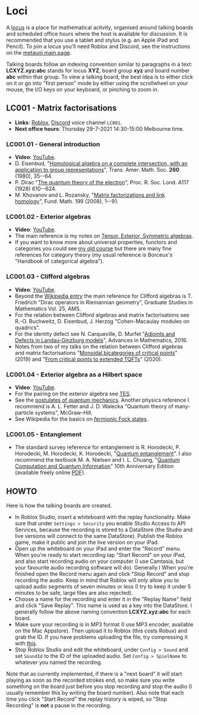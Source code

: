 # Loci

A [locus](https://en.wikipedia.org/wiki/Method_of_loci) is a place for mathematical activity, organised around talking boards and scheduled office hours where the host is available for discussion. It is recommended that you use a tablet and stylus (e.g. an Apple iPad and Pencil). To join a locus you'll need Roblox and Discord, see the Instructions on the [metauni main page](https://metauni.org). 

Talking boards follow an indexing convention similar to paragraphs in a text: **LCXYZ.xyz:abc** stands for locus **XYZ**, board group **xyz** and board number **abc** within that group. To view a talking board, the best idea is to either click on it or go into "first person" mode by either using the scrollwheel on your mouse, the I/O keys on your keyboard, or pinching to zoom in.

## LC001 - Matrix factorisations

* **Links**: [Roblox](https://www.roblox.com/games/6461013759/metauni-Replays), [Discord](https://discord.gg/9yBaAxPSK8) voice channel `LC001`.
* **Next office hours**: Thursday 29-7-2021 14:30-15:00 Melbourne time.

### LC001.01 - General introduction

* **Video**: [YouTube](https://youtu.be/39d4g1ERDpw).
* D. Eisenbud, "[Homological algebra on a complete intersection, with an application to group representations](https://www.ams.org/journals/tran/1980-260-01/S0002-9947-1980-0570778-7/home.html)", Trans. Amer. Math. Soc. **260** (1980), 35--64.
* P. Dirac "[The quantum theory of the electron](https://royalsocietypublishing.org/doi/10.1098/rspa.1928.0023)", Proc. R. Soc. Lond. A117 (1928) 610--624.
* M. Khovanov and L. Rozansky, "[Matrix factorizations and link homology](https://arxiv.org/abs/math/0401268)", Fund. Math. 199 (2008), 1--91.

### LC001.02 - Exterior algebras

* **Video**: [YouTube](https://youtu.be/D_LoTZ8OYsc).
* The main reference is my notes on [Tensor, Exterior, Symmetric algebras](http://therisingsea.org/notes/TensorExteriorSymmetric.pdf).
* If you want to know more about universal properties, functors and categories you could see [my old course](http://therisingsea.org/post/mast90068/) but there are many fine references for category theory (my usual reference is Borceux's "Handbook of categorical algebra").

### LC001.03 - Clifford algebras

* **Video**: [YouTube](https://youtu.be/ipqKvNHnABs).
* Beyond the [Wikipedia entry](https://en.wikipedia.org/wiki/Clifford_algebra) the main reference for Clifford algebras is T. Friedrich "Dirac operators in Riemannian geometry", Graduate Studies in Mathematics Vol. 25, AMS.
* For the relation between Clifford algebras and matrix factorisations see R.-O. Buchweitz, D. Eisenbud, J. Herzog "Cohen-Macaulay modules on quadrics".
* For the identity defect see N. Carqueville, D. Murfet "[Adjoints and Defects in Landau-Ginzburg models](https://arxiv.org/abs/1208.1481)", Advances in Mathematics, 2016. 
* Notes from two of my talks on the relation between Clifford algebras and matrix factorisations "[Monoidal bicategories of critical points](http://therisingsea.org/notes/talk-symbicatlg.pdf)" (2019) and "[From critical points to extended TQFTs](http://therisingsea.org/notes/talk-monash-2020.pdf)" (2020).

### LC001.04 - Exterior algebra as a Hilbert space

* **Video**: [YouTube](https://youtu.be/_emHNcPRJFU).
* For the pairing on the exterior algebra see [TES](http://therisingsea.org/notes/TensorExteriorSymmetric.pdf).
* See the [postulates of quantum mechanics](https://en.wikipedia.org/wiki/Mathematical_formulation_of_quantum_mechanics). Another physics reference I recommend is A. L. Fetter and J. D. Walecka "Quantum theory of many-particle systems", McGraw-Hill.
* See Wikipedia for the basics on [fermionic Fock states](https://en.wikipedia.org/wiki/Fock_state).

### LC001.05 - Entanglement

* The standard survey reference for entanglement is R. Horodecki, P. Horodecki, M. Horodecki, K. Horodecki, "[Quantum entanglement](https://arxiv.org/abs/quant-ph/0702225)". I also recommend the textbook M. A. Nielsen and I. L. Chuang, "[Quantum Computation and Quantum Information](https://www.amazon.com.au/Quantum-Computation-Information-10th-Anniversary/dp/1107002176)"
10th Anniversary Edition (available freely online [PDF](http://mmrc.amss.cas.cn/tlb/201702/W020170224608149940643.pdf)).

## HOWTO

Here is how the talking boards are created.

* In Roblox Studio, insert a whiteboard with the replay functionality. Make sure that under `Settings > Security` you enable Studio Access to API Services, because the recording is stored to a DataStore (the Studio and live versions will connect to the same DataStore). Publish the Roblox game, make it public and join the live version on your iPad.
* Open up the whiteboard on your iPad and enter the "Record" menu. When you're ready to start recording tap "Start Record" on your iPad, and also start recording audio on your computer (I use Camtasia, but your favourite audio recording software will do). Generally I  When you're finished open the Record menu again and click "Stop Record" and stop recording the audio. Keep in mind that Roblox will only allow you to upload audio segments of seven minutes or less (I try to keep it under 5 minutes to be safe, large files are also rejected).
* Choose a name for the recording and enter it in the "Replay Name" field and click "Save Replay". This name is used as a key into the DataStore. I generally follow the above naming convention **LCXYZ.xyz:abc** for each board.
* Make sure your recording is in MP3 format (I use MP3 encoder, available on the Mac Appstore). Then upload it to Roblox (this costs Robux) and grab the ID. If you have problems uploading the file, try compressing it with [this](https://www.onlineconverter.com/compress-mp3).
* Stop Roblox Studio and edit the whiteboard, under `Config > Sound` and set `SoundId` to the ID of the uploaded audio. Set `Config > SpielName` to whatever you named the recording.

Note that as currently implemented, if there is a "next board" it will start playing as soon as the recorded strokes end, so make sure you write something on the board just before you stop recording and stop the audio (I usually remember this by writing the board number). Also note that each time you click "Start Record" the replay history is wiped, so "Stop Recording" is **not** a pause in the recording.
